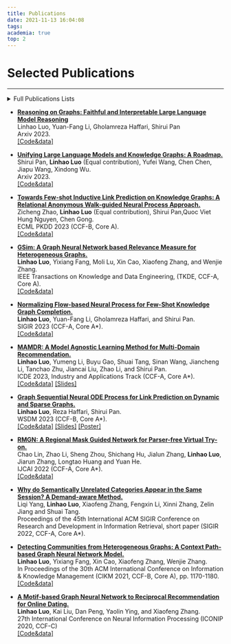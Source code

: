 ```yaml
---
title: Publications
date: 2021-11-13 16:04:08
tags:
academia: true
top: 2
---
```


# Selected Publications
----
<details> 

<summary>Full Publications Lists</summary>

>* **[ChatRule: Mining Logical Rules with Large Language Models for Knowledge Graph Reasoning](https://arxiv.org/abs/2309.01538)**   
  Linhao Luo, Jiaxin Ju, Bo Xiong, Yuan-Fang Li, Gholamreza Haffari, Shirui Pan   
  Arxiv 2023.   
>* **[Reasoning on Graphs: Faithful and Interpretable Large Language Model Reasoning](https://arxiv.org/abs/2310.01061)**   
  Linhao Luo, Yuan-Fang Li, Gholamreza Haffari, Shirui Pan   
  Arxiv 2023.   
  [\[Code&data\]](https://github.com/rmanluo/reasoning-on-graphs)
>* **[Unifying Large Language Models and Knowledge Graphs: A Roadmap.](https://arxiv.org/abs/2306.08302)**   
  Shirui Pan, **Linhao Luo** (Equal contribution), Yufei Wang, Chen Chen, Jiapu Wang, Xindong Wu.   
  Arxiv 2023.
>* **[Towards Few-shot Inductive Link Prediction on Knowledge Graphs: A Relational Anonymous Walk-guided Neural Process Approach.](https://arxiv.org/abs/2307.01204)**   
  Zicheng Zhao, **Linhao Luo** (Equal contribution), Shirui Pan,Quoc Viet Hung Nguyen, Chen Gong.   
  ECML PKDD 2023.
>* [**GSim: A Graph Neural Network based Relevance Measure for Heterogeneous Graphs.**](https://arxiv.org/abs/2208.06144)   
   **Linhao Luo**, Yixiang Fang, Moli Lu, Xin Cao, Xiaofeng Zhang, and Wenjie Zhang.   
   IEEE Transactions on Knowledge and Data Engineering, (TKDE, CCF-A, Core A).
>* **SocialDial: A Benchmark for Socially-Aware Dialogue Systems.**   
   Haolan Zhan, Zhuang Li, Yufei Wang, **Linhao Luo**, Tao Feng, Xiaoxi Kang, Yuncheng Hua, Lizhen Qu, Lay Ki Soon, Suraj Sharma, Ingrid Zukerman, Zhaleh Semnani-Azad and Gholamreza Haffari.   
   SIGIR 2023, Resource Papers Track (CCF-A, Core A*).   
>* [**Normalizing Flow-based Neural Process for Few-Shot Knowledge Graph Completion.**](https://arxiv.org/abs/2304.08183)  
  **Linhao Luo**, Yuan-Fang Li, Gholamreza Haffari, and Shirui Pan.  
  SIGIR 2023 (CCF-A, Core A*).  
  [\[Code&data\]](https://github.com/RManLuo/NP-FKGC)
>* [**MAMDR: A Model Agnostic Learning Method for Multi-Domain Recommendation.**](https://arxiv.org/abs/2202.12524)  
  **Linhao Luo**, Yumeng Li, Buyu Gao, Shuai Tang, Sinan Wang, Jiancheng Li, Tanchao Zhu, Jiancai Liu, Zhao Li, and Shirui Pan.  
  ICDE 2023, Industry and Applications Track (CCF-A, Core A*).  
  [\[Code&data\]](https://github.com/RManLuo/MAMDR)  [\[Slides\]](https://github.com/RManLuo/MAMDR/blob/master/ICDE-23-Slides-MAMDR.pdf)
>* [**Graph Sequential Neural ODE Process for Link Prediction on Dynamic and Sparse Graphs.**](https://arxiv.org/pdf/2211.08568.pdf)   
    **Linhao Luo**, Reza Haffari, Shirui Pan.  
    WSDM 2023 (CCF-B, Core A*).  
    [\[Code&data\]](https://github.com/RManLuo/GSNOP)  [\[Slides\]](https://github.com/RManLuo/GSNOP/blob/master/WSDM-23-GSNOP-Slides.pdf) [\[Poster\]](https://github.com/RManLuo/GSNOP/blob/master/WSDM-23-GSNOP-Poster.pdf)
>* **MedGraph: malicious edge detection in temporal reciprocal graph via multi-head attention-based GNN.**   
  Kai Chen, Ziao Wang, Kai Liu, Xiaofeng Zhang, **Linhao Luo**.   
  Neural Computing and Applications (2023).
>* [**RMGN: A Regional Mask Guided Network for Parser-free Virtual Try-on.**](https://www.ijcai.org/proceedings/2022/0161.pdf)   
  Chao Lin, Zhao Li, Sheng Zhou, Shichang Hu, Jialun Zhang, **Linhao Luo**, Jiarun Zhang, Longtao Huang and Yuan He.  
  IJCAI 2022 (CCF-A, Core A*).  
  [\[Code&data\]](https://github.com/jokerlc/RMGN-VITON)
>*  [**Why do Semantically Unrelated Categories Appear in the Same Session? A Demand-aware Method.**](https://dl.acm.org/doi/abs/10.1145/3477495.3531806)   
    Liqi Yang, **Linhao Luo**, Xiaofeng Zhang, Fengxin Li, Xinni Zhang, Zelin Jiang and Shuai Tang.  
    Proceedings of the 45th International ACM SIGIR Conference on Research and Development in Information Retrieval, short paper (SIGIR 2022, CCF-A, Core A*).
>*  **DCRS: a deep contrast reciprocal recommender system to simultaneously capture user interest and attractiveness for online dating.**  
    **Linhao Luo**, Xiaofeng Zhang, Xiaoyun Chen, Kai Liu, Dan Peng, Xiaofei Yang.  
    Neural Computing and Applications (2022).
>* **CP-GNN: A Software for Community Detection in Heterogeneous Information Networks.** **Linhao Luo**,  
    Yixiang Fang, Xin Cao, Xiaofeng Zhang, Wenjie Zhang.  
    Software Impacts, 2021, 10: 100169.
>* [**Detecting Communities from Heterogeneous Graphs: A Context Path-based Graph Neural Network Model.**](https://dl.acm.org/doi/abs/10.1145/3459637.3482250)  
  **Linhao Luo**, Yixiang Fang, Xin Cao, Xiaofeng Zhang, Wenjie Zhang.  
  In Proceedings of the 30th ACM International Conference on Information & Knowledge Management (CIKM 2021, CCF-B, Core A), pp. 1170-1180.  
  [\[Code&data\]](https://github.com/RManLuo/CP-GNN) 
>* **Correlated Wasserstein Autoencoder for Implicit Data Recommendation.**  
    Yinlin Yao, Jinbing Zhong, Xiaofeng Zhang, **Linhao Luo**.  
    In 2020 IEEE/WIC/ACM International Joint Conference on Web Intelligence and Intelligent Agent Technology (WI-IAT 2020), pp. 417-422.
>* **A Motif-based Graph Neural Network to Reciprocal Recommendation for Online Dating.**  
  **Linhao Luo**, Kai Liu, Dan Peng, Yaolin Ying, and Xiaofeng Zhang.  
  27th International Conference on Neural Information Processing (ICONIP 2020)  
  [\[Code&data\]](https://github.com/RManLuo/MotifGNN) 
>* **Rrcn: A reinforced random convolutional network based reciprocal recommendation approach for online dating.**  
    **Luo L**, Yang L, Xin J, et al.  
    arXiv preprint arXiv:2011.12586.
>*  **Structure Matters: Towards Generating Transferable Adversarial Images.**  
    Dan Peng, Zizhan Zheng, **Linhao Luo** and Xiaofeng Zhang.  
    24th European Conference on Artificial Intelligence (ECAI 2020).
>*  **Deepbot: A Deep Neural Network Based Approach for Detecting Twitter Bots.**  
    **Linhao Luo**, Xiaofeng Zhang, Xiaofei Yang and Weihuang Yang.  
    IOP Conference Series: Materials Science and Engineering, volume 719, number 1.

</details>

* **[Reasoning on Graphs: Faithful and Interpretable Large Language Model Reasoning](https://arxiv.org/abs/2310.01061)**   
  Linhao Luo, Yuan-Fang Li, Gholamreza Haffari, Shirui Pan   
  Arxiv 2023.   
  [\[Code&data\]](https://github.com/rmanluo/reasoning-on-graphs)
* **[Unifying Large Language Models and Knowledge Graphs: A Roadmap.](https://arxiv.org/abs/2306.08302)**  
  Shirui Pan, **Linhao Luo** (Equal contribution), Yufei Wang, Chen Chen, Jiapu Wang, Xindong Wu.  
  Arxiv 2023.  
  [\[Code&data\]](https://github.com/RManLuo/Awesome-LLM-KG)
* **[Towards Few-shot Inductive Link Prediction on Knowledge Graphs: A Relational Anonymous Walk-guided Neural Process Approach.](https://arxiv.org/abs/2307.01204)**   
  Zicheng Zhao, **Linhao Luo** (Equal contribution), Shirui Pan,Quoc Viet Hung Nguyen, Chen Gong.   
  ECML PKDD 2023 (CCF-B, Core A).   
  [\[Code&data\]](https://github.com/leapxcheng/RawNP)
* [**GSim: A Graph Neural Network based Relevance Measure for Heterogeneous Graphs.**](https://arxiv.org/abs/2208.06144)   
   **Linhao Luo**, Yixiang Fang, Moli Lu, Xin Cao, Xiaofeng Zhang, and Wenjie Zhang.   
   IEEE Transactions on Knowledge and Data Engineering, (TKDE, CCF-A, Core A).   
   [\[Code&data\]](https://github.com/RManLuo/GSim)
* [**Normalizing Flow-based Neural Process for Few-Shot Knowledge Graph Completion.**](https://arxiv.org/abs/2304.08183)  
  **Linhao Luo**, Yuan-Fang Li, Gholamreza Haffari, and Shirui Pan.  
  SIGIR 2023 (CCF-A, Core A*).  
  [\[Code&data\]](https://github.com/RManLuo/NP-FKGC)

* [**MAMDR: A Model Agnostic Learning Method for Multi-Domain Recommendation.**](https://arxiv.org/abs/2202.12524)  
  **Linhao Luo**, Yumeng Li, Buyu Gao, Shuai Tang, Sinan Wang, Jiancheng Li, Tanchao Zhu, Jiancai Liu, Zhao Li, and Shirui Pan.  
  ICDE 2023, Industry and Applications Track (CCF-A, Core A*).  
  [\[Code&data\]](https://github.com/RManLuo/MAMDR)  [\[Slides\]](https://github.com/RManLuo/MAMDR/blob/master/ICDE-23-Slides-MAMDR.pdf)

* [**Graph Sequential Neural ODE Process for Link Prediction on Dynamic and Sparse Graphs.**](https://arxiv.org/abs/2211.08568)   
    **Linhao Luo**, Reza Haffari, Shirui Pan.  
    WSDM 2023 (CCF-B, Core A*).  
    [\[Code&data\]](https://github.com/RManLuo/GSNOP)  [\[Slides\]](https://github.com/RManLuo/GSNOP/blob/master/WSDM-23-GSNOP-Slides.pdf) [\[Poster\]](https://github.com/RManLuo/GSNOP/blob/master/WSDM-23-GSNOP-Poster.pdf)

* [**RMGN: A Regional Mask Guided Network for Parser-free Virtual Try-on.**](https://www.ijcai.org/proceedings/2022/0161.pdf)   
  Chao Lin, Zhao Li, Sheng Zhou, Shichang Hu, Jialun Zhang, **Linhao Luo**, Jiarun Zhang, Longtao Huang and Yuan He.  
  IJCAI 2022 (CCF-A, Core A*).  
  [\[Code&data\]](https://github.com/jokerlc/RMGN-VITON)

*  [**Why do Semantically Unrelated Categories Appear in the Same Session? A Demand-aware Method.**](https://dl.acm.org/doi/abs/10.1145/3477495.3531806)  
    Liqi Yang, **Linhao Luo**, Xiaofeng Zhang, Fengxin Li, Xinni Zhang, Zelin Jiang and Shuai Tang.  
    Proceedings of the 45th International ACM SIGIR Conference on Research and Development in Information Retrieval, short paper (SIGIR 2022, CCF-A, Core A*).

* [**Detecting Communities from Heterogeneous Graphs: A Context Path-based Graph Neural Network Model.**](https://arxiv.org/abs/2109.02058)  
  **Linhao Luo**, Yixiang Fang, Xin Cao, Xiaofeng Zhang, Wenjie Zhang.  
  In Proceedings of the 30th ACM International Conference on Information & Knowledge Management (CIKM 2021, CCF-B, Core A), pp. 1170-1180.  
  [\[Code&data\]](https://github.com/RManLuo/CP-GNN) 

* [**A Motif-based Graph Neural Network to Reciprocal Recommendation for Online Dating.**](https://link.springer.com/chapter/10.1007/978-3-030-63833-7_9)  
  **Linhao Luo**, Kai Liu, Dan Peng, Yaolin Ying, and Xiaofeng Zhang.  
  27th International Conference on Neural Information Processing (ICONIP 2020, CCF-C)  
  [\[Code&data\]](https://github.com/RManLuo/MotifGNN) 


